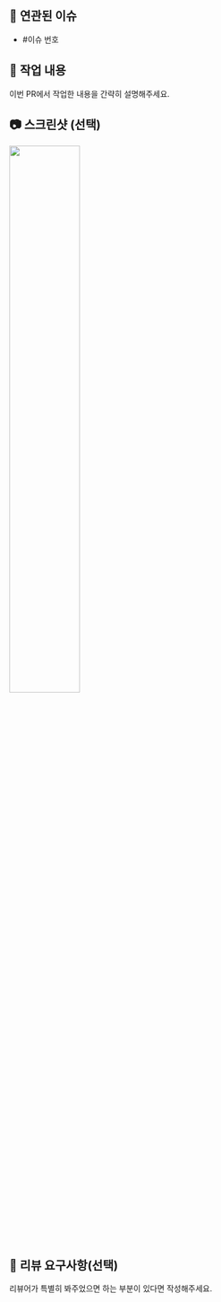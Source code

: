 ## 🚀 연관된 이슈

- #이슈 번호

## 📝 작업 내용

이번 PR에서 작업한 내용을 간략히 설명해주세요.

## 📷 스크린샷 (선택)

<img src="파일주소" width="50%" height="50%"/>

## 💬 리뷰 요구사항(선택)

리뷰어가 특별히 봐주었으면 하는 부분이 있다면 작성해주세요.
